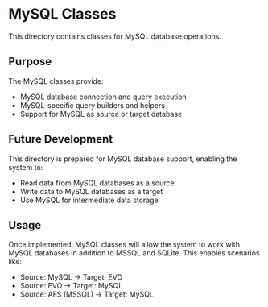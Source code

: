 # MySQL Classes

This directory contains classes for MySQL database operations.

## Purpose
The MySQL classes provide:
- MySQL database connection and query execution
- MySQL-specific query builders and helpers
- Support for MySQL as source or target database

## Future Development
This directory is prepared for MySQL database support, enabling the system to:
- Read data from MySQL databases as a source
- Write data to MySQL databases as a target
- Use MySQL for intermediate data storage

## Usage
Once implemented, MySQL classes will allow the system to work with MySQL databases in addition to MSSQL and SQLite. This enables scenarios like:
- Source: MySQL → Target: EVO
- Source: EVO → Target: MySQL
- Source: AFS (MSSQL) → Target: MySQL

